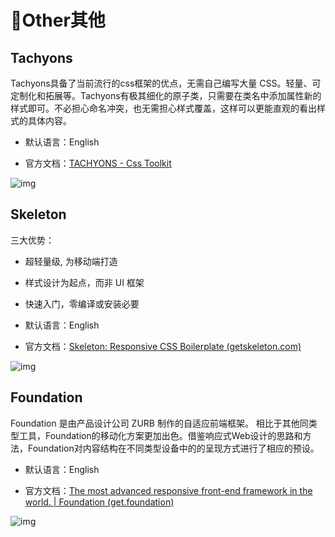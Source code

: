 # 🍁Other其他

## Tachyons

Tachyons具备了当前流行的css框架的优点，无需自己编写大量 CSS。轻量、可定制化和拓展等。Tachyons有极其细化的原子类，只需要在类名中添加属性新的样式即可。不必担心命名冲突，也无需担心样式覆盖，这样可以更能直观的看出样式的具体内容。

- 默认语言：English

- 官方文档：[TACHYONS - Css Toolkit](https://tachyons.io/)

![img](/images/html/other/10001.png)



## Skeleton

三大优势：

- 超轻量级, 为移动端打造
- 样式设计为起点，而非 UI 框架
- 快速入门，零编译或安装必要

- 默认语言：English

- 官方文档：[Skeleton: Responsive CSS Boilerplate (getskeleton.com)](http://getskeleton.com/)

![img](/images/html/other/10002.png)



## Foundation

Foundation 是由产品设计公司 ZURB 制作的自适应前端框架。 相比于其他同类型工具，Foundation的移动化方案更加出色。借鉴响应式Web设计的思路和方法，Foundation对内容结构在不同类型设备中的的呈现方式进行了相应的预设。

- 默认语言：English

- 官方文档：[The most advanced responsive front-end framework in the world. | Foundation (get.foundation)](https://get.foundation/)

![img](/images/html/other/10003.png)
